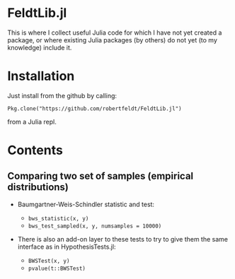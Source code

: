 FeldtLib.jl
===========

This is where I collect useful Julia code for which I have not yet created a package, or where existing Julia packages (by others) do not yet (to my knowledge) include it.

# Installation

Just install from the github by calling:

    Pkg.clone("https://github.com/robertfeldt/FeldtLib.jl")

from a Julia repl.

# Contents

## Comparing two set of samples (empirical distributions)

* Baumgartner-Weis-Schindler statistic and test: 
  - `bws_statistic(x, y)`
  - `bws_test_sampled(x, y, numsamples = 10000)`

* There is also an add-on layer to these tests to try to give them the same interface as in HypothesisTests.jl:
  - `BWSTest(x, y)`
  - `pvalue(t::BWSTest)`